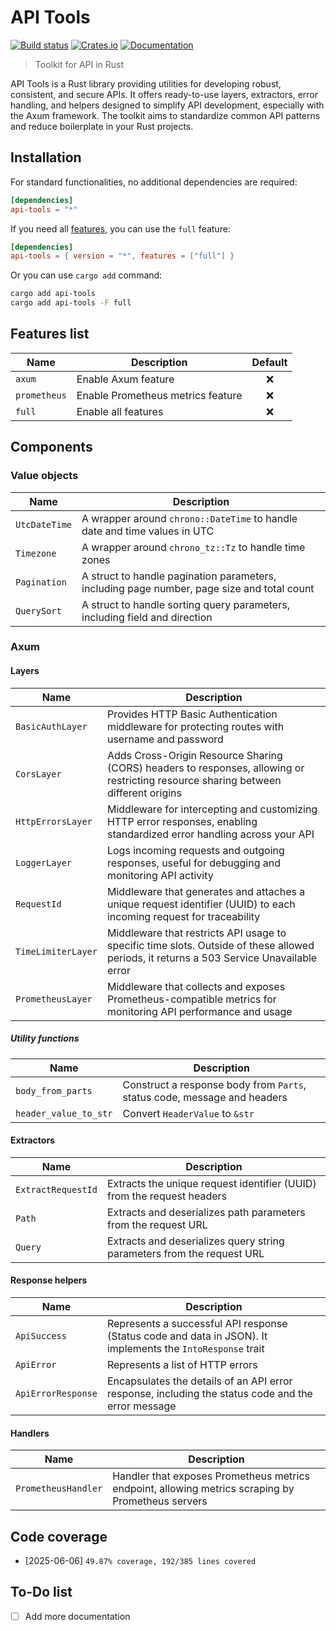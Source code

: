 # API Tools

[![Build status](https://github.com/fabienbellanger/api-tools/actions/workflows/CI.yml/badge.svg?branch=main)](https://github.com/fabienbellanger/api-tools/actions/workflows/CI.yml)
[![Crates.io](https://img.shields.io/crates/v/api-tools)](https://crates.io/crates/api-tools)
[![Documentation](https://docs.rs/api-tools/badge.svg)](https://docs.rs/api-tools)

> Toolkit for API in Rust

API Tools is a Rust library providing utilities for developing robust, consistent, and secure APIs.
It offers ready-to-use layers, extractors, error handling, and helpers designed to simplify API development, especially
with the Axum framework. The toolkit aims to standardize common API patterns and reduce boilerplate in your Rust
projects.

## Installation

For standard functionalities, no additional dependencies are required:

```toml
[dependencies]
api-tools = "*"
```

If you need all [features](#Features-list), you can use the `full` feature:

```toml
[dependencies]
api-tools = { version = "*", features = ["full"] }
```

Or you can use `cargo add` command:

```bash
cargo add api-tools
cargo add api-tools -F full
```

## Features list

| Name         | Description                       | Default |
| ------------ | --------------------------------- | :-----: |
| `axum`       | Enable Axum feature               |   ❌    |
| `prometheus` | Enable Prometheus metrics feature |   ❌    |
| `full`       | Enable all features               |   ❌    |

## Components

### Value objects

| Name          | Description                                                                                |
| ------------- | ------------------------------------------------------------------------------------------ |
| `UtcDateTime` | A wrapper around `chrono::DateTime` to handle date and time values in UTC                  |
| `Timezone`    | A wrapper around `chrono_tz::Tz` to handle time zones                                      |
| `Pagination`  | A struct to handle pagination parameters, including page number, page size and total count |
| `QuerySort`   | A struct to handle sorting query parameters, including field and direction                 |

### Axum

#### Layers

| Name               | Description                                                                                                                              |
| ------------------ | ---------------------------------------------------------------------------------------------------------------------------------------- |
| `BasicAuthLayer`   | Provides HTTP Basic Authentication middleware for protecting routes with username and password                                           |
| `CorsLayer`        | Adds Cross-Origin Resource Sharing (CORS) headers to responses, allowing or restricting resource sharing between different origins       |
| `HttpErrorsLayer`  | Middleware for intercepting and customizing HTTP error responses, enabling standardized error handling across your API                   |
| `LoggerLayer`      | Logs incoming requests and outgoing responses, useful for debugging and monitoring API activity                                          |
| `RequestId`        | Middleware that generates and attaches a unique request identifier (UUID) to each incoming request for traceability                      |
| `TimeLimiterLayer` | Middleware that restricts API usage to specific time slots. Outside of these allowed periods, it returns a 503 Service Unavailable error |
| `PrometheusLayer`  | Middleware that collects and exposes Prometheus-compatible metrics for monitoring API performance and usage                              |

##### Utility functions

| Name                  | Description                                                              |
| --------------------- | ------------------------------------------------------------------------ |
| `body_from_parts`     | Construct a response body from `Parts`, status code, message and headers |
| `header_value_to_str` | Convert `HeaderValue` to `&str`                                          |

#### Extractors

| Name               | Description                                                            |
| ------------------ | ---------------------------------------------------------------------- |
| `ExtractRequestId` | Extracts the unique request identifier (UUID) from the request headers |
| `Path`             | Extracts and deserializes path parameters from the request URL         |
| `Query`            | Extracts and deserializes query string parameters from the request URL |

#### Response helpers

| Name               | Description                                                                                                 |
| ------------------ | ----------------------------------------------------------------------------------------------------------- |
| `ApiSuccess`       | Represents a successful API response (Status code and data in JSON). It implements the `IntoResponse` trait |
| `ApiError`         | Represents a list of HTTP errors                                                                            |
| `ApiErrorResponse` | Encapsulates the details of an API error response, including the status code and the error message          |

#### Handlers

| Name                | Description                                                                                       |
| ------------------- | ------------------------------------------------------------------------------------------------- |
| `PrometheusHandler` | Handler that exposes Prometheus metrics endpoint, allowing metrics scraping by Prometheus servers |

## Code coverage

- [2025-06-06] `49.87% coverage, 192/385 lines covered`

## To-Do list

- [ ] Add more documentation
